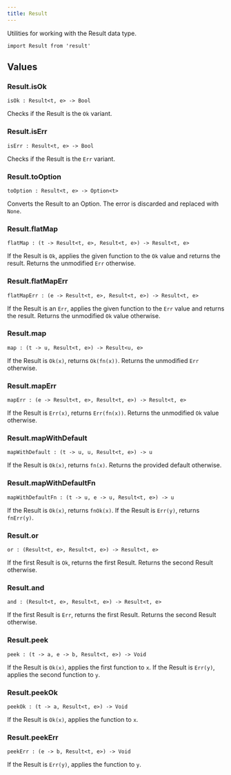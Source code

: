 ```yaml
---
title: Result
---
```


Utilities for working with the Result data type.

```grain
import Result from 'result'
```

## Values

### Result.**isOk**

```grain
isOk : Result<t, e> -> Bool
```

Checks if the Result is the `Ok` variant.

### Result.**isErr**

```grain
isErr : Result<t, e> -> Bool
```

Checks if the Result is the `Err` variant.

### Result.**toOption**

```grain
toOption : Result<t, e> -> Option<t>
```

Converts the Result to an Option. The error is discarded and replaced with `None`.

### Result.**flatMap**

```grain
flatMap : (t -> Result<t, e>, Result<t, e>) -> Result<t, e>
```

If the Result is `Ok`, applies the given function to the `Ok` value and returns the result. Returns the unmodified `Err` otherwise.

### Result.**flatMapErr**

```grain
flatMapErr : (e -> Result<t, e>, Result<t, e>) -> Result<t, e>
```

If the Result is an `Err`, applies the given function to the `Err` value and returns the result. Returns the unmodified `Ok` value otherwise.

### Result.**map**

```grain
map : (t -> u, Result<t, e>) -> Result<u, e>
```

If the Result is `Ok(x)`, returns `Ok(fn(x))`. Returns the unmodified `Err` otherwise.

### Result.**mapErr**

```grain
mapErr : (e -> Result<t, e>, Result<t, e>) -> Result<t, e>
```

If the Result is `Err(x)`, returns `Err(fn(x))`. Returns the unmodified `Ok` value otherwise.

### Result.**mapWithDefault**

```grain
mapWithDefault : (t -> u, u, Result<t, e>) -> u
```

If the Result is `Ok(x)`, returns `fn(x)`. Returns the provided default otherwise.

### Result.**mapWithDefaultFn**

```grain
mapWithDefaultFn : (t -> u, e -> u, Result<t, e>) -> u
```

If the Result is `Ok(x)`, returns `fnOk(x)`. If the Result is `Err(y)`, returns `fnErr(y)`.
### Result.**or**

```grain
or : (Result<t, e>, Result<t, e>) -> Result<t, e>
```

If the first Result is `Ok`, returns the first Result. Returns the second Result otherwise.

### Result.**and**

```grain
and : (Result<t, e>, Result<t, e>) -> Result<t, e>
```

If the first Result is `Err`, returns the first Result. Returns the second Result otherwise.

### Result.**peek**

```grain
peek : (t -> a, e -> b, Result<t, e>) -> Void
```

If the Result is `Ok(x)`, applies the first function to `x`. If the Result is `Err(y)`, applies the second function to `y`.

### Result.**peekOk**

```grain
peekOk : (t -> a, Result<t, e>) -> Void
```

If the Result is `Ok(x)`, applies the function to `x`.

### Result.**peekErr**

```grain
peekErr : (e -> b, Result<t, e>) -> Void
```

If the Result is `Err(y)`, applies the function to `y`.
